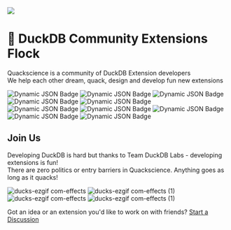 <!-- <img src="https://github.com/user-attachments/assets/9293b13a-2413-455e-900c-188db968c243" /> -->

<img src="https://github.com/user-attachments/assets/eefdd409-847c-445c-b22f-59dafdf8ff81" />

# 💛 DuckDB Community Extensions Flock

Quackscience is a community of DuckDB Extension developers<br>
We help each other dream, quack, design and develop fun new extensions

![Dynamic JSON Badge](https://img.shields.io/badge/dynamic/json?url=https://tinyurl.com/duckstats&label=chsql&color=yellow&query=%24.chsql)
![Dynamic JSON Badge](https://img.shields.io/badge/dynamic/json?url=https://tinyurl.com/duckstats&label=chsql_native&color=yellow&query=%24.chsql_native)
![Dynamic JSON Badge](https://img.shields.io/badge/dynamic/json?url=https://tinyurl.com/duckstats&label=http-server&color=yellow&query=%24.httpserver)
![Dynamic JSON Badge](https://img.shields.io/badge/dynamic/json?url=https://tinyurl.com/duckstats&label=http-client&color=yellow&query=%24.http_client)
![Dynamic JSON Badge](https://img.shields.io/badge/dynamic/json?url=https://tinyurl.com/duckstats&label=webmacro&color=yellow&query=%24.webmacro)<br>
![Dynamic JSON Badge](https://img.shields.io/badge/dynamic/json?url=https://tinyurl.com/duckstats&label=pyroscope&color=yellow&query=%24.pyroscope)
![Dynamic JSON Badge](https://img.shields.io/badge/dynamic/json?url=https://tinyurl.com/duckstats&label=cronjob&color=yellow&query=%24.cronjob)
![Dynamic JSON Badge](https://img.shields.io/badge/dynamic/json?url=https://tinyurl.com/duckstats&label=openprompt&color=yellow&query=%24.open_prompt)
![Dynamic JSON Badge](https://img.shields.io/badge/dynamic/json?url=https://tinyurl.com/duckstats&label=tsid&color=yellow&query=%24.tsid)
![Dynamic JSON Badge](https://img.shields.io/badge/dynamic/json?url=https://tinyurl.com/duckstats&label=pcap_reader&color=yellow&query=%24.pcap_reader)



## Join Us
Developing DuckDB is hard but thanks to Team DuckDB Labs - developing extensions is fun!<br>
There are zero politics or entry barriers in Quackscience. Anything goes as long as it quacks!

![ducks-ezgif com-effects](https://github.com/user-attachments/assets/c4c5c9e0-179c-4bdd-b53f-c8f5d30a5893)
![ducks-ezgif com-effects (1)](https://github.com/user-attachments/assets/10fc88ad-2bd6-4d5d-9570-9645e4697a00)
![ducks-ezgif com-effects](https://github.com/user-attachments/assets/c4c5c9e0-179c-4bdd-b53f-c8f5d30a5893)
![ducks-ezgif com-effects (1)](https://github.com/user-attachments/assets/10fc88ad-2bd6-4d5d-9570-9645e4697a00)

Got an idea or an extension you'd like to work on with friends? [Start a Discussion](https://github.com/quackscience/.github/discussions)

<!--
![quackscience_stickers](https://github.com/user-attachments/assets/40486325-0e60-4a45-8916-7d82219c3a22)

-->
